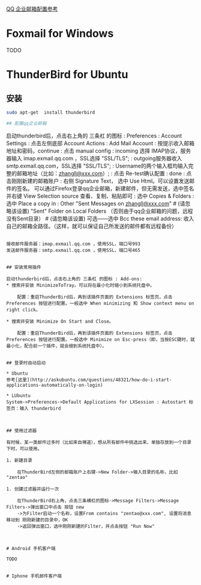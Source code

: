 [QQ 企业邮箱配置参考](http://service.exmail.qq.com/cgi-bin/help?subtype=1&&id=28&&no=1000564)

# Foxmail for Windows

TODO

# ThunderBird for Ubuntu

## 安装

```bash
sudo apt-get  install thunderbird

## 配置qq企业邮箱

```
启动thunderbird后，点击右上角的 三条杠 的图标 
    : Preferences 
    : Account Settings 
    : 点击左侧底部 Account Actions 
        : Add Mail Account 
            : 按提示收入邮箱地址和密码，continue
            : 点击 manual config 
                : incoming 选择 IMAP协议，服务器输入 imap.exmail.qq.com ，SSL选择 "SSL/TLS"; 
                : outgoing服务器收入 smtp.exmail.qq.com，SSL选择 "SSL/TLS"; 
                : Username的两个输入框均输入完整的邮箱地址（比如：zhangll@xxx.com）;
                : 点击 Re-test确认配置
                : done
    : 点击刚刚新建的邮箱账户
        : 右侧 Signature Text， 选中 Use Html。可以设置发送邮件的签名。
          可以通过Firefox登录qq企业邮箱，新建邮件，但无需发送，选中签名并右键 View Selection source 查看、复制、粘贴即可
        : 选中 Copies & Folders 
            : 选中 Place a copy in : Other "Sent Messages on zhangll@xxx.com"
              # (请忽略该设置) "Sent" Folder on Local Folders （否则由于qq企业邮箱的问题，远程没有Sent目录）
              # (请忽略该设置) 可选——选中 Bcc these email address: 收入自己的邮箱全路径。（这样，就可以保证自己所发送的邮件都有远程备份）
```

接收邮件服务器：imap.exmail.qq.com ，使用SSL，端口号993
发送邮件服务器：smtp.exmail.qq.com ，使用SSL，端口号465


## 安装常用插件

启动thunderbird后，点击右上角的 三条杠 的图标 : Add-ons:
* 搜索并安装 MinimizeToTray。可以将在最小化时缩小到系统托盘中。

    配置：重启ThunderBird后，再到该插件页面的 Extensions 标签页，点击 Preferences 按钮进行配置。一般选中 When minimizing 和 Show context menu on right click。

* 搜索并安装 Minimize On Start and Close。

    配置：重启ThunderBird后，再到该插件页面的 Extensions 标签页，点击 Preferences 按钮进行配置。一般选中 Minimize on Esc-press（即，当按ESC键时，就最小化，配合前一个插件，就会缩到系统托盘中）。


## 登录时自动启动

* Ubuntu
参考[这里](http://askubuntu.com/questions/48321/how-do-i-start-applications-automatically-on-login)

* LUbuntu
System->Preferences->Default Applications for LXSession : Autostart 标签页：输入 thunderbird



## 使用过滤器

有时候，某一类邮件过多时（比如来自禅道），想从所有邮件中挑选出来，单独存放到一个目录下时，可以使用。

1. 新建目录
   
    在ThunderBird左侧的邮箱账户上右键->New Folder->输入目录的名称，比如 "zentao"

1. 创建过滤器并运行一次

    在ThunderBird右上角，点击三条横杠的图标->Message Filters->Message Filters->弹出窗口中点击 按钮 new
    ->为Filter启动一个名称，设置From contains "zentao@xxx.com", 设置将消息移动到 刚刚新建的目录中，OK
    ->返回弹出窗口，选中刚刚新建的Filter，并点击按钮 "Run Now"



# Android 手机客户端

TODO


# Iphone 手机邮件客户端